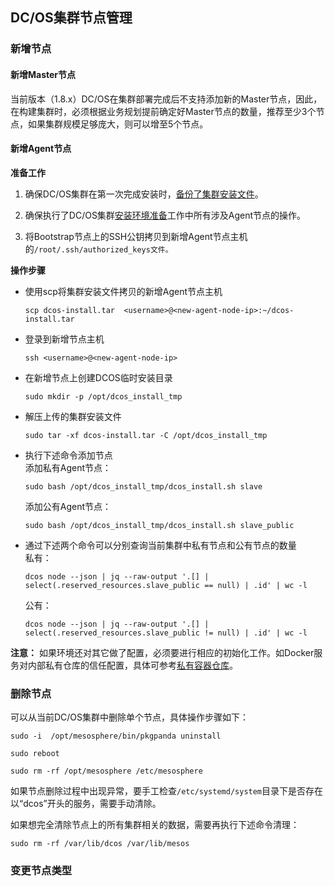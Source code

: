## DC/OS集群节点管理

### 新增节点

#### 新增Master节点

当前版本（1.8.x）DC/OS在集群部署完成后不支持添加新的Master节点，因此，在构建集群时，必须根据业务规划提前确定好Master节点的数量，推荐至少3个节点，如果集群规模足够庞大，则可以增至5个节点。

#### 新增Agent节点

**准备工作**

1. 确保DC/OS集群在第一次完成安装时，[备份了集群安装文件](/dcos-install-backup-installer-file.md)。

2. 确保执行了DC/OS集群[安装环境准备](/dcos-install-default.md)工作中所有涉及Agent节点的操作。

3. 将Bootstrap节点上的SSH公钥拷贝到新增Agent节点主机的`/root/.ssh/authorized_keys文件。`


**操作步骤**

* 使用scp将集群安装文件拷贝的新增Agent节点主机
  ```
  scp dcos-install.tar  <username>@<new-agent-node-ip>:~/dcos-install.tar
  ```


* 登录到新增节点主机
  ```
  ssh <username>@<new-agent-node-ip>
  ```


* 在新增节点上创建DCOS临时安装目录
  ```
  sudo mkdir -p /opt/dcos_install_tmp
  ```


* 解压上传的集群安装文件
  ```
  sudo tar -xf dcos-install.tar -C /opt/dcos_install_tmp
  ```


* 执行下述命令添加节点  
  添加私有Agent节点：

  ```
  sudo bash /opt/dcos_install_tmp/dcos_install.sh slave
  ```

  添加公有Agent节点：

  ```
  sudo bash /opt/dcos_install_tmp/dcos_install.sh slave_public
  ```


* 通过下述两个命令可以分别查询当前集群中私有节点和公有节点的数量  
  私有：

  ```
  dcos node --json | jq --raw-output '.[] | select(.reserved_resources.slave_public == null) | .id' | wc -l
  ```

  公有：

  ```
  dcos node --json | jq --raw-output '.[] | select(.reserved_resources.slave_public != null) | .id' | wc -l
  ```

**注意：** 如果环境还对其它做了配置，必须要进行相应的初始化工作。如Docker服务对内部私有仓库的信任配置，具体可参考[私有容器仓库](/dcos-service-pre-private-docker-registry.md)。


### 删除节点

可以从当前DC/OS集群中删除单个节点，具体操作步骤如下：

```
sudo -i  /opt/mesosphere/bin/pkgpanda uninstall

sudo reboot

sudo rm -rf /opt/mesosphere /etc/mesosphere
```

如果节点删除过程中出现异常，要手工检查`/etc/systemd/system`目录下是否存在以“dcos”开头的服务，需要手动清除。

如果想完全清除节点上的所有集群相关的数据，需要再执行下述命令清理：

```
sudo rm -rf /var/lib/dcos /var/lib/mesos
```

### 变更节点类型



